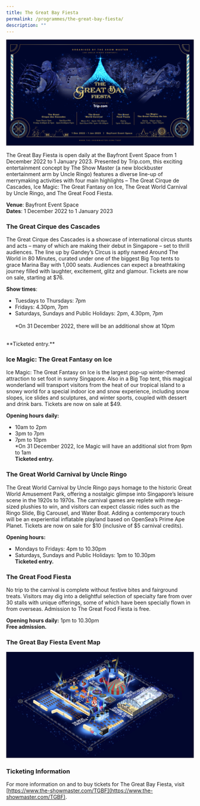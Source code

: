```yaml
---
title: The Great Bay Fiesta
permalink: /programmes/the-great-bay-fiesta/
description: ""
---
```

![The Great Bay Fiesta](/images/tgbf.png)

The Great Bay Fiesta is open daily at the Bayfront Event Space from 1 December 2022 to 1 January 2023. Presented by Trip.com, this exciting entertainment concept by The Show Master (a new blockbuster entertainment arm by Uncle Ringo)  features a diverse line-up of merrymaking activities with four main highlights – The Great Cirque de Cascades, Ice Magic: The Great Fantasy on Ice, The Great World Carnival by Uncle Ringo, and The Great Food Fiesta.

**Venue**: Bayfront Event Space <br>
**Dates**: 1 December 2022 to 1 January 2023

### The Great Cirque des Cascades

The Great Cirque des Cascades is a showcase of international circus stunts and acts – many of which are making their debut in Singapore – set to thrill audiences. The line up by Gandey’s Circus is aptly named Around The World in 80 Minutes, curated under one of the biggest Big Top tents to grace Marina Bay with 1,000 seats. Audiences can expect a breathtaking journey filled with laughter, excitement, glitz and glamour. Tickets are now on sale, starting at $76.

**Show times**:
- Tuesdays to Thursdays: 7pm
- Fridays: 4.30pm, 7pm
- Saturdays, Sundays and Public Holidays: 2pm, 4.30pm, 7pm <br><br>
*On 31 December 2022, there will be an additional show at 10pm <br>
<br>
**Ticketed entry.**

### Ice Magic: The Great Fantasy on Ice

Ice Magic: The Great Fantasy on Ice is the largest pop-up winter-themed attraction to set foot in sunny Singapore. Also in a Big Top tent, this magical wonderland will transport visitors from the heat of our tropical island to a snowy world for a special indoor ice and snow experience, including snow slopes, ice slides and sculptures, and winter sports, coupled with dessert and drink bars. Tickets are now on sale at $49.

**Opening hours daily:**
- 10am to 2pm
- 3pm to 7pm
- 7pm to 10pm <br>
*On 31 December 2022, Ice Magic will have an additional slot from 9pm to 1am <br>
**Ticketed entry.**

### The Great World Carnival by Uncle Ringo

The Great World Carnival by Uncle Ringo pays homage to the historic Great World Amusement Park, offering a nostalgic glimpse into Singapore’s leisure scene in the 1920s to 1970s. The carnival games are replete with mega-sized plushies to win, and visitors can expect classic rides such as the Ringo Slide, Big Carousel, and Water Boat. Adding a contemporary touch will be an experiential inflatable playland based on OpenSea’s Prime Ape Planet. Tickets are now on sale for $10 (inclusive of $5 carnival credits).

**Opening hours:**
- Mondays to Fridays: 4pm to 10.30pm
- Saturdays, Sundays and Public Holidays: 1pm to 10.30pm <br>
**Ticketed entry.**

### The Great Food Fiesta

No trip to the carnival is complete without festive bites and fairground treats. Visitors may dig into a delightful selection of specialty fare from over 30 stalls with unique offerings, some of which have been specially flown in from overseas. Admission to The Great Food Fiesta is free.

**Opening hours daily:**
1pm to 10.30pm <br>
**Free admission.**

### The Great Bay Fiesta Event Map

![Event Map](/images/tgbfmap.jpg)

### Ticketing Information

For more information on and to buy tickets for The Great Bay Fiesta, visit [https://www.the-showmaster.com/TGBF](https://www.the-showmaster.com/TGBF).